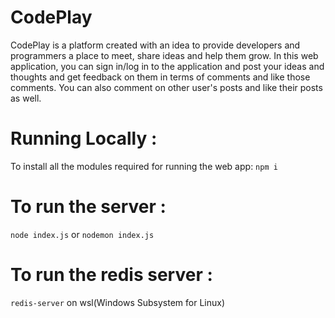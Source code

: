 # CodePlay
CodePlay is a platform created with an idea to provide developers and programmers a place to meet, share ideas and help them grow.
In this web application, you can sign in/log in to the application and post your ideas and thoughts and get feedback on them in terms of comments and like those comments. You can also comment on other user's posts and like their posts as well. 

# Running Locally :
To install all the modules required for running the web app:
`npm i` 

# To run the server :
`node index.js` or `nodemon index.js`

# To run the redis server :
`redis-server` on wsl(Windows Subsystem for Linux)
